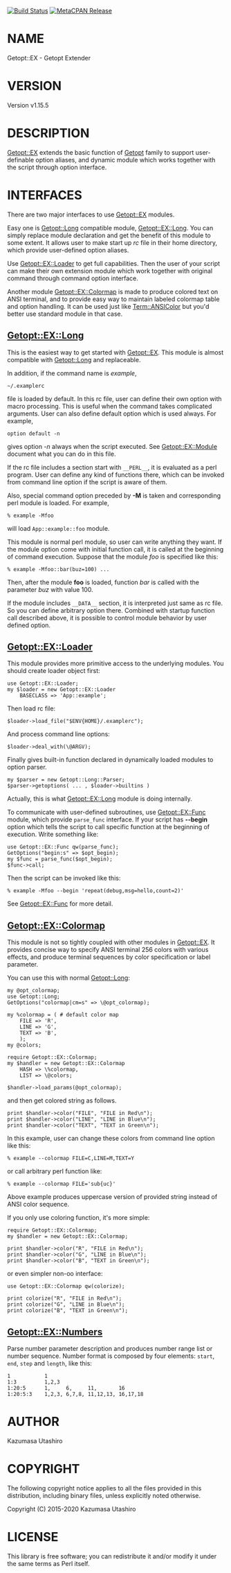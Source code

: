 [![Build Status](https://travis-ci.com/kaz-utashiro/Getopt-EX.svg?branch=master)](https://travis-ci.com/kaz-utashiro/Getopt-EX) [![MetaCPAN Release](https://badge.fury.io/pl/Getopt-EX.svg)](https://metacpan.org/release/Getopt-EX)
# NAME

Getopt::EX - Getopt Extender

# VERSION

Version v1.15.5

# DESCRIPTION

[Getopt::EX](https://metacpan.org/pod/Getopt::EX) extends the basic function of [Getopt](https://metacpan.org/pod/Getopt) family to
support user-definable option aliases, and dynamic module which works
together with the script through option interface.

# INTERFACES

There are two major interfaces to use [Getopt::EX](https://metacpan.org/pod/Getopt::EX) modules.

Easy one is [Getopt::Long](https://metacpan.org/pod/Getopt::Long) compatible module, [Getopt::EX::Long](https://metacpan.org/pod/Getopt::EX::Long).
You can simply replace module declaration and get the benefit of this
module to some extent.  It allows user to make start up _rc_ file in
their home directory, which provide user-defined option aliases.

Use [Getopt::EX::Loader](https://metacpan.org/pod/Getopt::EX::Loader) to get full capabilities.  Then the user of
your script can make their own extension module which work together
with original command through command option interface.

Another module [Getopt::EX::Colormap](https://metacpan.org/pod/Getopt::EX::Colormap) is made to produce colored text
on ANSI terminal, and to provide easy way to maintain labeled colormap
table and option handling.  It can be used just like
[Term::ANSIColor](https://metacpan.org/pod/Term::ANSIColor) but you'd better use standard module in that case.

## [Getopt::EX::Long](https://metacpan.org/pod/Getopt::EX::Long)

This is the easiest way to get started with [Getopt::EX](https://metacpan.org/pod/Getopt::EX).  This
module is almost compatible with [Getopt::Long](https://metacpan.org/pod/Getopt::Long) and replaceable.

In addition, if the command name is _example_,

    ~/.examplerc

file is loaded by default.  In this rc file, user can define their own
option with macro processing.  This is useful when the command takes
complicated arguments.  User can also define default option which is
used always.  For example,

    option default -n

gives option _-n_ always when the script executed.  See
[Getopt::EX::Module](https://metacpan.org/pod/Getopt::EX::Module) document what you can do in this file.

If the rc file includes a section start with `__PERL__`, it is
evaluated as a perl program.  User can define any kind of functions
there, which can be invoked from command line option if the script is
aware of them.

Also, special command option preceded by **-M** is taken and
corresponding perl module is loaded.  For example,

    % example -Mfoo

will load `App::example::foo` module.

This module is normal perl module, so user can write anything they
want.  If the module option come with initial function call, it is
called at the beginning of command execution.  Suppose that the module
_foo_ is specified like this:

    % example -Mfoo::bar(buz=100) ...

Then, after the module **foo** is loaded, function _bar_ is called
with the parameter _buz_ with value 100.

If the module includes `__DATA__` section, it is interpreted just
same as rc file.  So you can define arbitrary option there.  Combined
with startup function call described above, it is possible to control
module behavior by user defined option.

## [Getopt::EX::Loader](https://metacpan.org/pod/Getopt::EX::Loader)

This module provides more primitive access to the underlying modules.
You should create loader object first:

    use Getopt::EX::Loader;
    my $loader = new Getopt::EX::Loader
        BASECLASS => 'App::example';

Then load rc file:

    $loader->load_file("$ENV{HOME}/.examplerc");

And process command line options:

    $loader->deal_with(\@ARGV);

Finally gives built-in function declared in dynamically loaded modules
to option parser.

    my $parser = new Getopt::Long::Parser;
    $parser->getoptions( ... , $loader->builtins )

Actually, this is what [Getopt::EX::Long](https://metacpan.org/pod/Getopt::EX::Long) module is doing
internally.

To communicate with user-defined subroutines, use [Getopt::EX::Func](https://metacpan.org/pod/Getopt::EX::Func)
module, which provide `parse_func` interface.  If your script has
**--begin** option which tells the script to call specific function at
the beginning of execution.  Write something like:

    use Getopt::EX::Func qw(parse_func);
    GetOptions("begin:s" => $opt_begin);
    my $func = parse_func($opt_begin);
    $func->call;

Then the script can be invoked like this:

    % example -Mfoo --begin 'repeat(debug,msg=hello,count=2)'

See [Getopt::EX::Func](https://metacpan.org/pod/Getopt::EX::Func) for more detail.

## [Getopt::EX::Colormap](https://metacpan.org/pod/Getopt::EX::Colormap)

This module is not so tightly coupled with other modules in
[Getopt::EX](https://metacpan.org/pod/Getopt::EX).  It provides concise way to specify ANSI terminal 256
colors with various effects, and produce terminal sequences by color
specification or label parameter.

You can use this with normal [Getopt::Long](https://metacpan.org/pod/Getopt::Long):

    my @opt_colormap;
    use Getopt::Long;
    GetOptions("colormap|cm=s" => \@opt_colormap);
    
    my %colormap = ( # default color map
        FILE => 'R',
        LINE => 'G',
        TEXT => 'B',
        );
    my @colors;
    
    require Getopt::EX::Colormap;
    my $handler = new Getopt::EX::Colormap
        HASH => \%colormap,
        LIST => \@colors;
    
    $handler->load_params(@opt_colormap);

and then get colored string as follows.

    print $handler->color("FILE", "FILE in Red\n");
    print $handler->color("LINE", "LINE in Blue\n");
    print $handler->color("TEXT", "TEXT in Green\n");

In this example, user can change these colors from command line option
like this:

    % example --colormap FILE=C,LINE=M,TEXT=Y

or call arbitrary perl function like:

    % example --colormap FILE='sub{uc}'

Above example produces uppercase version of provided string instead of
ANSI color sequence.

If you only use coloring function, it's more simple:

    require Getopt::EX::Colormap;
    my $handler = new Getopt::EX::Colormap;

    print $handler->color("R", "FILE in Red\n");
    print $handler->color("G", "LINE in Blue\n");
    print $handler->color("B", "TEXT in Green\n");

or even simpler non-oo interface:

    use Getopt::EX::Colormap qw(colorize);

    print colorize("R", "FILE in Red\n");
    print colorize("G", "LINE in Blue\n");
    print colorize("B", "TEXT in Green\n");

## [Getopt::EX::Numbers](https://metacpan.org/pod/Getopt::EX::Numbers)

Parse number parameter description and produces number range list or
number sequence.  Number format is composed by four elements: `start`,
`end`, `step` and `length`, like this:

    1           1
    1:3         1,2,3
    1:20:5      1,     6,     11,       16
    1:20:5:3    1,2,3, 6,7,8, 11,12,13, 16,17,18

# AUTHOR

Kazumasa Utashiro

# COPYRIGHT

The following copyright notice applies to all the files provided in
this distribution, including binary files, unless explicitly noted
otherwise.

Copyright (C) 2015-2020 Kazumasa Utashiro

# LICENSE

This library is free software; you can redistribute it and/or modify
it under the same terms as Perl itself.
